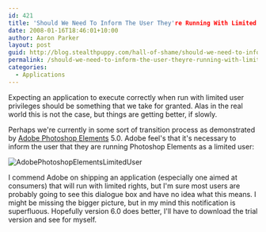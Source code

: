 ```yaml
---
id: 421
title: 'Should We Need To Inform The User They're Running With Limited Rights?'
date: 2008-01-16T18:46:01+10:00
author: Aaron Parker
layout: post
guid: http://blog.stealthpuppy.com/hall-of-shame/should-we-need-to-inform-the-user-theyre-running-with-limited-rights
permalink: /should-we-need-to-inform-the-user-theyre-running-with-limited-rights/
categories:
  - Applications
---
```

Expecting an application to execute correctly when run with limited user privileges should be something that we take for granted. Alas in the real world this is not the case, but things are getting better, if slowly.

Perhaps we're currently in some sort of transition process as demonstrated by [Adobe Photoshop Elements](http://www.adobe.com/products/photoshopelwin/) 5.0. Adobe feel's that it's necessary to inform the user that they are running Photoshop Elements as a limited user:

![AdobePhotoshopElementsLimitedUser](https://stealthpuppy.com/wp-content/uploads/2008/01/adobephotoshopelementslimiteduser.png)

I commend Adobe on shipping an application (especially one aimed at consumers) that will run with limited rights, but I'm sure most users are probably going to see this dialogue box and have no idea what this means. I might be missing the bigger picture, but in my mind this notification is superfluous. Hopefully version 6.0 does better, I'll have to download the trial version and see for myself.
